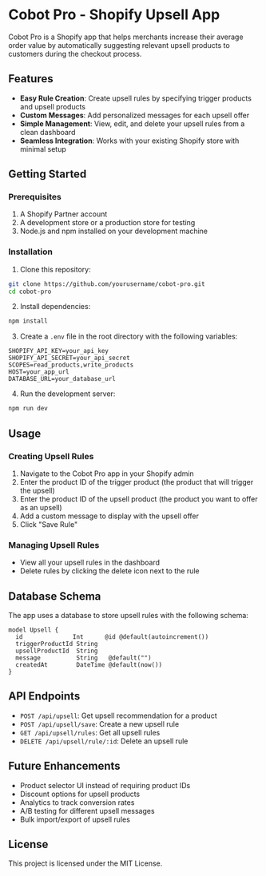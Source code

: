# Cobot Pro - Shopify Upsell App

Cobot Pro is a Shopify app that helps merchants increase their average order value by automatically suggesting relevant upsell products to customers during the checkout process.

## Features

- **Easy Rule Creation**: Create upsell rules by specifying trigger products and upsell products
- **Custom Messages**: Add personalized messages for each upsell offer
- **Simple Management**: View, edit, and delete your upsell rules from a clean dashboard
- **Seamless Integration**: Works with your existing Shopify store with minimal setup

## Getting Started

### Prerequisites

1. A Shopify Partner account
2. A development store or a production store for testing
3. Node.js and npm installed on your development machine

### Installation

1. Clone this repository:

```bash
git clone https://github.com/yourusername/cobot-pro.git
cd cobot-pro
```

2. Install dependencies:

```bash
npm install
```

3. Create a `.env` file in the root directory with the following variables:

```env
SHOPIFY_API_KEY=your_api_key
SHOPIFY_API_SECRET=your_api_secret
SCOPES=read_products,write_products
HOST=your_app_url
DATABASE_URL=your_database_url
```

4. Run the development server:

```bash
npm run dev
```

## Usage

### Creating Upsell Rules

1. Navigate to the Cobot Pro app in your Shopify admin
2. Enter the product ID of the trigger product (the product that will trigger the upsell)
3. Enter the product ID of the upsell product (the product you want to offer as an upsell)
4. Add a custom message to display with the upsell offer
5. Click "Save Rule"

### Managing Upsell Rules

- View all your upsell rules in the dashboard
- Delete rules by clicking the delete icon next to the rule

## Database Schema

The app uses a database to store upsell rules with the following schema:

```prisma
model Upsell {
  id              Int      @id @default(autoincrement())
  triggerProductId String
  upsellProductId  String
  message          String   @default("")
  createdAt        DateTime @default(now())
}
```

## API Endpoints

- `POST /api/upsell`: Get upsell recommendation for a product
- `POST /api/upsell/save`: Create a new upsell rule
- `GET /api/upsell/rules`: Get all upsell rules
- `DELETE /api/upsell/rule/:id`: Delete an upsell rule

## Future Enhancements

- Product selector UI instead of requiring product IDs
- Discount options for upsell products
- Analytics to track conversion rates
- A/B testing for different upsell messages
- Bulk import/export of upsell rules

## License

This project is licensed under the MIT License.
